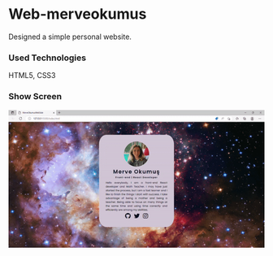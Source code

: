 <h1>Web-merveokumus</h1>

<p>Designed a simple personal website.</p>

<h3>Used Technologies</h3>
HTML5, CSS3

<h3>Show Screen</h3>

![](gif-maker.gif)
